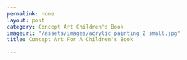 ```yaml
---
permalink: none
layout: post
category: Concept Art Children's Book
imageurl: "/assets/images/acrylic painting 2 small.jpg"
title: Concept Art For A Children's Book 

---
```

